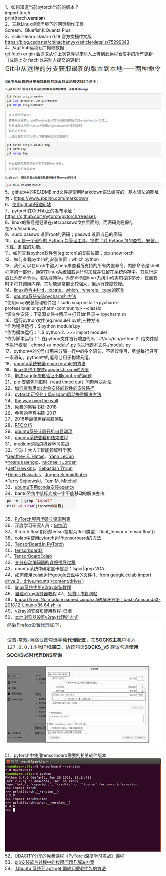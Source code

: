 1、如何知道当前pytorch当前的版本？<br>
import torch<br>
print(torch.__version__)<br>
2、三款Linux桌面环境下的网页制作工具<br>
Screem、Bluefish和Quanta Plus <br>
3、scikit-learn sklearn 0.18 官方文档中文版<br>
https://blog.csdn.net/chinachenyyx/article/details/75299043<br>
4、从github远程仓库抓取数据<br>
git fetch origin 会抓取从你上次克隆以来别人上传到此远程仓库中的所有更新（或是上次 fetch 以来别人提交的更新）<br>
![fromremotetolocal](https://github.com/Ryan-Lily/python-learning-notes/blob/master/images/Fetch-and-Pull.png)<br>
5、github中的README.md文件是使用Markdown语法编写的，基本语法的网址为：https://www.appinn.com/markdown/<br>
6、[使用github搭建网站](https://blog.csdn.net/pipisorry/article/details/51707366)<br>
7、pytorch在GitHub上的发布地址：https://github.com/pytorch/pytorch/releases  
8、linux的账号是记录在/etc/passwd文件里面的，而密码则是保存在/etc/shadow。  
9、sudo passwd 设置root的密码；passwd 设置自己的密码  
10、[pip 是一个流行的 Python 包管理工具，提供了对 Python 包的查找、安装、下载、卸载的功能。](https://blog.csdn.net/liuchunming033/article/details/39578019)  
11、如何查看python软件包(eg:torch)的安装位置：pip show torch  
12、如何查看python的安装位置：which python  
13、我们可以在bash中键入help来查看所支持的所有内置命令。内部命令是shell程序的一部分，通常在linux系统加载运行时加载并驻留在系统内存中。其执行速度比外部命令快，但功能简单。外部命令是linux系统中的实用程序部分，在需要时才将其调用内存。其功能通常都比较强大，但运行速度较慢。  
14、[linux命令中find、locate、which、whereis、type的区别](https://www.cnblogs.com/jycjy/p/6940544.html)  
15、[ubuntu系统安装pycharm的方法](https://www.jetbrains.com/help/pycharm/install-and-set-up-pycharm.html#linux)  
*使用snap安装管理软件包：sudo snap install <pycharm-professional·or·pycharm-community> --classic  
*源文件安装：下载源文件->解压->打开bin目录->./pycharm.sh  
16、运行python文件(eg:module1.py)的三种方法  
*作为程序运行：$ python module1.py  
*作为模块运行：1. $ python 2. >>> import module1  
*作为脚本运行：1. 在python文件首行增加代码：#!/usr/bin/python 2. 给文件赋予执行权限：chmod +x module1.py 3.执行脚本文件./module.py  
17、python中的分号(;)用来分隔一行中的多个语句，不建议使用，尽量每行只写一条语句。python中的逗号(,)用于构建元组。  
18、[ubuntu系统安装remarkerable的方法](https://blog.csdn.net/jq_ak47/article/details/54313983)  
19、[linux系统中安装google chrome的方法](https://blog.csdn.net/cv_you/article/details/77340262)  
20、[解决kaggle邮箱验证不能confirm的问题](https://blog.csdn.net/zs15321583801/article/details/79674741)  
21、[pip 安装包时超时（read timed out）问题解决办法](https://blog.csdn.net/github_37216944/article/details/69500990)  
22、[如何查看用pip命令安装的软件的安装路径](https://blog.csdn.net/jiangmengying01/article/details/78966174/)  
23、[pytorch可视化工具visdom启动失败解决方法](https://blog.csdn.net/qq_22194315/article/details/78827185)  
24、[the way over the wall](https://briian.com/7509/)  
25、[免费的黑客书籍-2018](http://omgfoss.com/best-ethical-hacking-pdf-books-free-download/)  
26、[免费的黑客书籍-2017](https://techviral.net/best-hacking-ebooks/)  
27、[2018年最佳黑客書籍盤點](https://tdaily.news/tech/88184)  
28、[RFC文档](https://www.rfc-editor.org/)  
29、[ubuntu系统设置开机自启动项](https://www.cnblogs.com/EasonJim/p/7573292.html)  
30、[ubuntu系统查看和结束进程](https://blog.csdn.net/caomin1hao/article/details/78700282)  
31、[medium网站的机器学习实战](https://medium.com/machine-learning-in-practice)  
32、全球十大人工智能领域科学家:  
*[Geoffrey E. Hinton](http://www.cs.toronto.edu/~hinton/)、[Yann LeCun](http://yann.lecun.com/)  
*[Yoshua Bengio](http://www.iro.umontreal.ca/~bengioy/yoshua_en/index.html)、[Michael I Jordan](https://people.eecs.berkeley.edu/~jordan/)  
*[Jeff Hawkins](https://numenta.com/)、[Sebastian Thrun](http://robots.stanford.edu/)  
*[Demis Hassabis](https://deepmind.com/)、[Jürgen Schmidhuber](http://people.idsia.ch/~juergen/)  
*[Terry Sejnowski](https://www.salk.edu/scientist/terrence-sejnowski/)、[Tom M. Mitchell](http://www.cs.cmu.edu/~tom/)  
33、[ubuntu下用conda安装opencv](https://blog.csdn.net/wds2435629591/article/details/78694463)  
34、bantu系统中鼠标变成十字不能移动的解决办法  
![image](https://github.com/Ryan-Lily/python-learning-notes/blob/master/images/ubuntu%E9%BC%A0%E6%A0%87%E5%8F%98%E6%88%90%E5%8D%81%E5%AD%97%E5%BD%A2%E7%8A%B6%E6%97%A0%E6%B3%95%E7%82%B9%E5%87%BB.png)<br>    
35、[PyTorch项目代码与资源列表](http://www.sohu.com/a/164171974_741733)  
36、深度学习研究人员：[何恺明](http://kaiminghe.com/)  
37、# torch.float()将该tensor投射为float类型：float_tensor = tensor.float()  
38、[colab中使用pytorch运行tensorboard的方法](https://medium.com/looka-engineering/how-to-use-tensorboard-with-pytorch-in-google-colab-1f76a938bc34)  
39、[TensorBoard in PyTorch](https://github.com/yunjey/pytorch-tutorial/tree/master/tutorials/04-utils/tensorboard)  
40、[tensorboardX](https://github.com/lanpa/tensorboardX)  
41、[TensorBoardColab](https://github.com/taomanwai/tensorboardcolab)  
42、[变分自动编码器的详细推导过程](https://blog.csdn.net/ustbfym/article/details/78870990)  
43、ubuntu系统中确定显卡信息：lspci |grep VGA  
44、[如何使用colab运行google云盘中的文件:1、from google.colab import drive 2、drive.mount('/content/drive/')](https://medium.com/deep-learning-turkey/google-colab-free-gpu-tutorial-e113627b9f5d)  
45、[linux系统中的V2ray安装教程](https://www.v2ray.com/chapter_00/install.html)  
46、[自建v2ray服务器教程](https://gitlab.com/Alvin9999/free/wikis/%E8%87%AA%E5%BB%BAv2ray%E6%9C%8D%E5%8A%A1%E5%99%A8%E6%95%99%E7%A8%8B  )
47、[免费IT书籍网站](http://www.allitebooks.org/)  
48、[ImportError: No module named conda.cli的解决方法：bash Anaconda3-2018.12-Linux-x86_64.sh -u](https://www.wandouip.com/t5i217365/)  
49、[v2ray的安装和使用教程-已墙](https://www.v2ray.com/chapter_00/install.html)  
50、[本地浏览器设置v2ray代理的方式](https://unixetc.com/post/v2ray-client-configuration-example-in-ubuntu/)  
![image](https://github.com/Ryan-Lily/python-learning-notes/blob/master/images/%E6%9C%AC%E5%9C%B0%E6%B5%8F%E8%A7%88%E5%99%A8v2ray%E8%AE%BE%E7%BD%AE.png)<br>   
51、pytorch中使用tensorboard需要的相关软件版本  
![image](https://github.com/Ryan-Lily/python-learning-notes/blob/master/images/tensorboard%E7%9B%B8%E5%85%B3%E8%BD%AF%E4%BB%B6%E7%89%88%E6%9C%AC.png)  
52、[UDACITY分享的免费课程《PyTorch深度学习实战》课程](https://cn.udacity.com/course/deep-learning-pytorch--ud188)    
53、[pip安装软件过程中的权限问题几解决方案](https://blog.csdn.net/zhe_csdn/article/details/99430519)   
54、[ Ubuntu 系统下 apt-get 彻底卸载软件包的方法 ](https://learnku.com/articles/16390)


